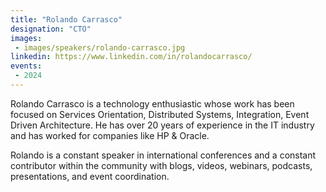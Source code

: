 ```yaml
---
title: "Rolando Carrasco"
designation: "CTO"
images:
 - images/speakers/rolando-carrasco.jpg
linkedin: https://www.linkedin.com/in/rolandocarrasco/
events:
 - 2024
---
```


Rolando Carrasco is a technology enthusiastic whose work has been focused on Services Orientation, Distributed Systems, Integration, Event Driven Architecture. He has over 20 years of experience in the IT industry and has worked for companies like HP & Oracle. 
 
 Rolando is a constant speaker in international conferences and a constant contributor within the community with blogs, videos, webinars, podcasts, presentations, and event coordination.